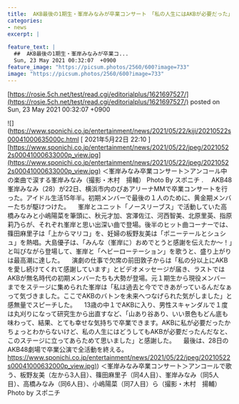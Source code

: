```yaml
---
title:  AKB最後の1期生・峯岸みなみが卒業コンサート　「私の人生にはAKBが必要だった」　「神7」も登場  
categories:
- news
excerpt: |
  
feature_text: |
  ##  AKB最後の1期生・峯岸みなみが卒業コ...
  Sun, 23 May 2021 00:32:07  +0900
feature_image: "https://picsum.photos/2560/600?image=733"
image: "https://picsum.photos/2560/600?image=733"
---
```


[https://rosie.5ch.net/test/read.cgi/editorialplus/1621697527/](https://rosie.5ch.net/test/read.cgi/editorialplus/1621697527/)
posted on Sun, 23 May 2021 00:32:07  +0900

<!--more-->

![](https://www.sponichi.co.jp/entertainment/news/2021/05/22/kiji/20210522s00041000635000c.html [ 2021年5月22日 22:10 ] [https://www.sponichi.co.jp/entertainment/news/2021/05/22/jpeg/20210522s00041000633000p_view.jpg](https://www.sponichi.co.jp/entertainment/news/2021/05/22/jpeg/20210522s00041000633000p_view.jpg) ＜峯岸みなみ卒業コンサート＞アンコール中の楽曲で涙する峯岸みなみ（撮影・木村　揚輔） Photo By スポニチ . 　AKB48峯岸みなみ（28）が22日、横浜市内のぴあアリーナMMで卒業コンサートを行った。アイドル生活15年半。初期メンバーで最後の１人のために、黄金期メンバーたちが駆けつけた。 　峯岸とユニット「ノースリーブス」で活動していた高橋みなみと小嶋陽菜を筆頭に、秋元才加、宮澤佐江、河西智美、北原里英、指原莉乃らが、それぞれ峯岸と思い出深い曲で登場。後半のヒット曲コーナーでは、篠田麻里子は「上からマリコ」を、妊婦の板野友美は「ポニーテールとシュシュ」を熱唱。大島優子は、「みんな（峯岸に）おめでとうと感謝を伝えたか〜！」と叫びながら登場して、峯岸と「ヘビーローテーション」を歌うと、盛り上がりは最高潮に達した。 　演劇の仕事で欠席の前田敦子からは「私の分以上にAKBを愛し続けてくれて感謝しています」とビデオメッセージが届き、ラストではAKBが無名時代の初期メンバーたちも大勢が登場。元１期生から現役メンバーまでをステージに集められた峯岸は「私は過去と今でできあがっているんだなぁって気づきました。ここでAKBのバトンを未来へつなげられた気がしました」と感無量でスピーチした。 　13歳の中１でAKBに入り、男性スキャンダルで１度は丸刈りになって研究生から出直すなど、「山あり谷あり、いい景色もどん底も味わって、結果、とても幸せな気持ちで卒業できます。AKBに私が必要だったかちょっとわからないけど、私の人生にはどうしてもAKBが必要だったんだなと、このステージに立ってあらためて思いました」と感謝した。 　最後は、28日のAKB48劇場で卒業公演で全活動を終える。 [https://www.sponichi.co.jp/entertainment/news/2021/05/22/jpeg/20210522s00041000632000p_view.jpg)](https://www.sponichi.co.jp/entertainment/news/2021/05/22/jpeg/20210522s00041000632000p_view.jpg)) ＜峯岸みなみ卒業コンサート＞アンコールで歌う、板野友美（左から3人目）、篠田麻里子（同4人目）、峯岸みなみ（同5人目）、高橋みなみ（同6人目）、小嶋陽菜（同7人目）ら（撮影・木村　揚輔） Photo by スポニチ
